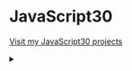 # JavaScript30

[Visit my JavaScript30 projects](https://aaron.aaronandanita.com/JavaScript-30/)

<details>
  <summary>
  </summary>

## My Projects List

  1. Drum Kit 
    -audio/CSS/mobile
  2. Clock
    -CSS/video
  3. CSS Variables With JS
    -CSS/JS
  
[Grab the JavaScript 30 course here](https://javascript30.com/)
  

</details>
